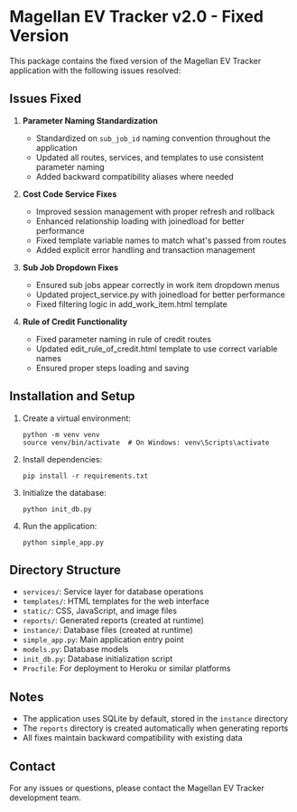 # Magellan EV Tracker v2.0 - Fixed Version

This package contains the fixed version of the Magellan EV Tracker application with the following issues resolved:

## Issues Fixed

1. **Parameter Naming Standardization**
   - Standardized on `sub_job_id` naming convention throughout the application
   - Updated all routes, services, and templates to use consistent parameter naming
   - Added backward compatibility aliases where needed

2. **Cost Code Service Fixes**
   - Improved session management with proper refresh and rollback
   - Enhanced relationship loading with joinedload for better performance
   - Fixed template variable names to match what's passed from routes
   - Added explicit error handling and transaction management

3. **Sub Job Dropdown Fixes**
   - Ensured sub jobs appear correctly in work item dropdown menus
   - Updated project_service.py with joinedload for better performance
   - Fixed filtering logic in add_work_item.html template

4. **Rule of Credit Functionality**
   - Fixed parameter naming in rule of credit routes
   - Updated edit_rule_of_credit.html template to use correct variable names
   - Ensured proper steps loading and saving

## Installation and Setup

1. Create a virtual environment:
   ```
   python -m venv venv
   source venv/bin/activate  # On Windows: venv\Scripts\activate
   ```

2. Install dependencies:
   ```
   pip install -r requirements.txt
   ```

3. Initialize the database:
   ```
   python init_db.py
   ```

4. Run the application:
   ```
   python simple_app.py
   ```

## Directory Structure

- `services/`: Service layer for database operations
- `templates/`: HTML templates for the web interface
- `static/`: CSS, JavaScript, and image files
- `reports/`: Generated reports (created at runtime)
- `instance/`: Database files (created at runtime)
- `simple_app.py`: Main application entry point
- `models.py`: Database models
- `init_db.py`: Database initialization script
- `Procfile`: For deployment to Heroku or similar platforms

## Notes

- The application uses SQLite by default, stored in the `instance` directory
- The `reports` directory is created automatically when generating reports
- All fixes maintain backward compatibility with existing data

## Contact

For any issues or questions, please contact the Magellan EV Tracker development team.
